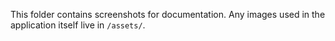 This folder contains screenshots for documentation. Any images used in the application itself live in `/assets/`.